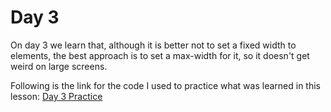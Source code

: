 # Day 3

On day 3 we learn that, although it is better not to set a fixed width to elements, the best approach is to set a max-width for it, so it doesn't get weird on large screens.

Following is the link for the code I used to practice what was learned in this lesson:
[Day 3 Practice](https://codepen.io/brian-farias/pen/NWOvEyE)
